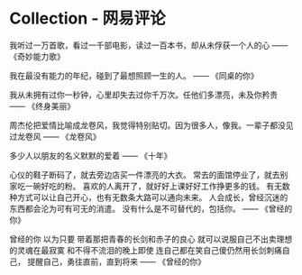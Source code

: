 # Collection - 网易评论

我听过一万首歌，看过一千部电影，读过一百本书，却从未俘获一个人的心 —— 《奇妙能力歌》

我在最没有能力的年纪，碰到了最想照顾一生的人。 —— 《同桌的你》

我从未拥有过你一秒钟，心里却失去过你千万次。任他们多漂亮，未及你矜贵 —— 《终身美丽》

周杰伦把爱情比喻成龙卷风，我觉得特别贴切。因为很多人，像我。一辈子都没见过龙卷风 —— 《龙卷风》

多少人以朋友的名义默默的爱着 —— 《十年》

心仪的鞋子断码了，就去旁边店买一件漂亮的大衣。
常去的面馆停业了，就去别家吃一碗好吃的粉。
喜欢的人离开了，就好好上课好好工作挣更多的钱。
有无数种方式可以让自己开心，也有无数条大路可以通向未来。
人会成长，曾经沉迷的东西都会沦为可有可无的消遣。
没有什么是不可替代的，包括你。 —— 《曾经的你》

曾经的你
以为只要
带着那把青春的长剑和赤子的良心
就可以说服自己不出卖理想的灵魂在最寂寞
和不得不流泪的晚上即使
连自己都在笑自己傻仍然用长剑刺痛自己，
提醒自己，勇往直前，直到将来 —— 《曾经的你》

